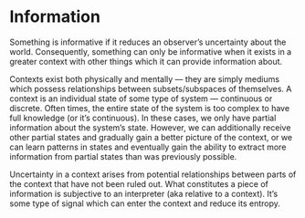 
# Information

Something is informative if it reduces an observer’s uncertainty about the world. Consequently, something can only be informative when it exists in a greater context with other things which it can provide information about.

Contexts exist both physically and mentally — they are simply mediums which possess relationships between subsets/subspaces of themselves. A context is an individual state of some type of system — continuous or discrete. Often times, the entire state of the system is too complex to have full knowledge (or it’s continuous). In these cases, we only have partial information about the system’s state. However, we can additionally receive other partial states and gradually gain a better picture of the context, or we can learn patterns in states and eventually gain the ability to extract more information from partial states than was previously possible.

Uncertainty in a context arises from potential relationships between parts of the context that have not been ruled out. What constitutes a piece of information is subjective to an interpreter (aka relative to a context). It’s some type of signal which can enter the context and reduce its entropy.
